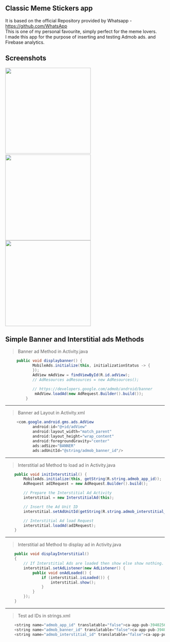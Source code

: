 ## Classic Meme Stickers app

It is based on the official Repository provided by Whatsapp - https://github.com/WhatsApp  
This is one of my personal favourite, simply perfect for the meme lovers.  
I made this app for the purpose of inserting and testing Admob ads. and Firebase analytics.

## Screenshots

<div style={{display: flex; flex-direction: row}}>
  <img src="https://user-images.githubusercontent.com/47142604/102009908-9f146200-3d60-11eb-9580-942710c59761.jpg" width="270" /> &nbsp;&nbsp;&nbsp;&nbsp;
  <img src="https://user-images.githubusercontent.com/47142604/102009913-a50a4300-3d60-11eb-9c89-7abc39fcaf93.jpg" width="270" />
  <img src="https://user-images.githubusercontent.com/47142604/102009917-a9cef700-3d60-11eb-905e-2e6b0203c2cd.jpg" width="270" />
</div>





## Simple Banner and Interstitial ads Methods 

> Banner ad Method in Activity.java
```java
     public void displaybanner() {
            MobileAds.initialize(this, initializationStatus -> {
            });
            AdView mAdView = findViewById(R.id.adView);
            // AdResources adResources = new AdResources();

            // https://developers.google.com/admob/android/banner
             mAdView.loadAd(new AdRequest.Builder().build());
         }
```
--------------------------------------------------------------------------
            
> Banner ad Layout in Activity.xml
```java
     <com.google.android.gms.ads.AdView
            android:id="@+id/adView"
            android:layout_width="match_parent"
            android:layout_height="wrap_content"
            android:foregroundGravity="center"
            ads:adSize="BANNER"
            ads:adUnitId="@string/admob_banner_id"/>
```
--------------------------------------------------------------------------            

> Interstitial ad Method to load ad in Activity.java            
```java
    public void initInterstitial() {
        MobileAds.initialize(this, getString(R.string.admob_app_id));
        AdRequest adIRequest = new AdRequest.Builder().build();

        // Prepare the Interstitial Ad Activity
        interstitial = new InterstitialAd(this);

        // Insert the Ad Unit ID
        interstitial.setAdUnitId(getString(R.string.admob_interstitial_id));

        // Interstitial Ad load Request
        interstitial.loadAd(adIRequest);
    }
```
--------------------------------------------------------------------------   
    
> Interstitial ad Method to display ad in Activity.java 
```java
    public void displayInterstitial()
    {
        // If Interstitial Ads are loaded then show else show nothing.
        interstitial.setAdListener(new AdListener() {
            public void onAdLoaded() {
                if (interstitial.isLoaded()) {
                    interstitial.show();
                }
            }
        });
    }
```
--------------------------------------------------------------------------   
    
> Test ad IDs in strings.xml
```java
    <string name="admob_app_id" translatable="false">ca-app-pub-3940256099942544~3347511713</string>
    <string name="admob_banner_id" translatable="false">ca-app-pub-3940256099942544/6300978111</string>
    <string name="admob_interstitial_id" translatable="false">ca-app-pub-3940256099942544/1033173712</string>
```


   

 
